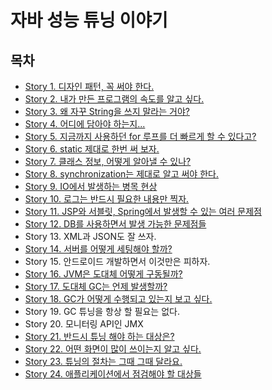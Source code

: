 # 자바 성능 튜닝 이야기

## 목차
- [Story 1. 디자인 패턴, 꼭 써야 한다.](./contents/chapter01.md)
- [Story 2. 내가 만든 프로그램의 속도를 알고 싶다.](./contents/chapter02.md)
- [Story 3. 왜 자꾸 String을 쓰지 말라는 거야?](./contents/chapter03.md)
- [Story 4. 어디에 담아야 하는지...](./contents/chapter04.md)
- [Story 5. 지금까지 사용하던 for 루프를 더 빠르게 할 수 있다고?](./contents/chapter05.md)
- [Story 6. static 제대로 한번 써 보자.](./contents/chapter06.md)
- [Story 7. 클래스 정보, 어떻게 알아낼 수 있나?](./contents/chapter07.md)
- [Story 8. synchronization는 제대로 알고 써야 한다.](./contents/chapter08.md)
- [Story 9. IO에서 발생하는 병목 현상](./contents/chapter09.md)
- [Story 10. 로그는 반드시 필요한 내용만 찍자.](./contents/chapter10.md)
- [Story 11. JSP와 서블릿, Spring에서 발생할 수 있는 여러 문제점](./contents/chapter11.md)
- [Story 12. DB를 사용하면서 발생 가능한 문제점들](./contents/chapter12.md)
- Story 13. XML과 JSON도 잘 쓰자.
- [Story 14. 서버를 어떻게 세팅해야 할까?](./contents/chapter14.md)
- Story 15. 안드로이드 개발하면서 이것만은 피하자.
- [Story 16. JVM은 도대체 어떻게 구동될까?](./contents/chapter16.md)
- [Story 17. 도대체 GC는 언제 발생할까?](./contents/chapter17.md)
- [Story 18. GC가 어떻게 수행되고 있는지 보고 싶다.](./contents/chapter18.md)
- Story 19. GC 튜닝을 항상 할 필요는 없다.
- Story 20. 모니터링 API인 JMX
- [Story 21. 반드시 튜닝 해야 하는 대상은?](./contents/chapter21.md)
- [Story 22. 어떤 화면이 많이 쓰이는지 알고 싶다.](./contents/chapter22.md)
- [Story 23. 튜닝의 절차는 그때 그때 달라요.](./contents/chapter23.md)
- [Story 24. 애플리케이션에서 점검해야 할 대상들](./contents/chapter24.md)